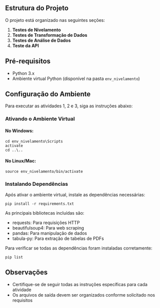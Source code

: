 ## Estrutura do Projeto

O projeto está organizado nas seguintes seções:

1. **Testes de Nivelamento**
2. **Testes de Transformação de Dados**
3. **Testes de Análise de Dados**
4. **Teste da API**

## Pré-requisitos

- Python 3.x
- Ambiente virtual Python (disponível na pasta `env_nivelamento`)

## Configuração do Ambiente

Para executar as atividades 1, 2 e 3, siga as instruções abaixo:

### Ativando o Ambiente Virtual

#### No Windows:
```
cd env_nivelamento\Scripts
activate
cd ..\..
```

#### No Linux/Mac:
```
source env_nivelamento/bin/activate
```

### Instalando Dependências

Após ativar o ambiente virtual, instale as dependências necessárias:

```
pip install -r requirements.txt
```

As principais bibliotecas incluídas são:
- requests: Para requisições HTTP
- beautifulsoup4: Para web scraping
- pandas: Para manipulação de dados
- tabula-py: Para extração de tabelas de PDFs

Para verificar se todas as dependências foram instaladas corretamente:
```
pip list
```

## Observações

- Certifique-se de seguir todas as instruções específicas para cada atividade
- Os arquivos de saída devem ser organizados conforme solicitado nos requisitos